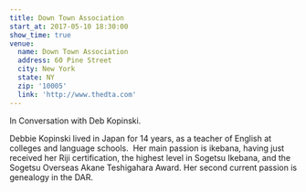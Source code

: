 ```yaml
---
title: Down Town Association
start_at: 2017-05-10 18:30:00
show_time: true
venue:
  name: Down Town Association
  address: 60 Pine Street
  city: New York
  state: NY
  zip: '10005'
  link: 'http://www.thedta.com'
---
```



In Conversation with Deb Kopinski.&nbsp;

Debbie Kopinski lived in Japan for 14 years, as a teacher of English at colleges and language schools. &nbsp;Her main passion is ikebana, having just received her Riji certification, the highest level in Sogetsu Ikebana, and the Sogetsu Overseas Akane Teshigahara Award. Her second current passion is genealogy in the DAR.&nbsp;